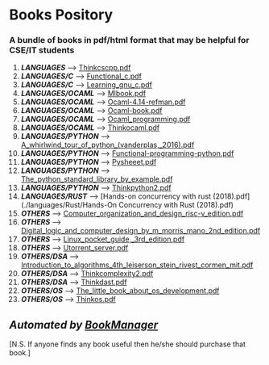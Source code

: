 # Books Pository

### A bundle of books in pdf/html format that may be helpful for CSE/IT students
 1. ***LANGUAGES*** --> [Thinkcscpp.pdf](./languages/thinkCScpp.pdf)
1. ***LANGUAGES/C*** --> [Functional_c.pdf](./languages/C/Functional_C.pdf)
1. ***LANGUAGES/C*** --> [Learning_gnu_c.pdf](./languages/C/learning_gnu_c.pdf)
1. ***LANGUAGES/OCAML*** --> [Mlbook.pdf](./languages/OCaml/mlbook.pdf)
1. ***LANGUAGES/OCAML*** --> [Ocaml-4.14-refman.pdf](./languages/OCaml/ocaml-4.14-refman.pdf)
1. ***LANGUAGES/OCAML*** --> [Ocaml-book.pdf](./languages/OCaml/OCaml-book.pdf)
1. ***LANGUAGES/OCAML*** --> [Ocaml_programming.pdf](./languages/OCaml/ocaml_programming.pdf)
1. ***LANGUAGES/OCAML*** --> [Thinkocaml.pdf](./languages/OCaml/thinkocaml.pdf)
1. ***LANGUAGES/PYTHON*** --> [A_whirlwind_tour_of_python_(vanderplas,_2016).pdf](./languages/python/A_Whirlwind_Tour_of_Python_(VanderPlas,_2016).pdf)
1. ***LANGUAGES/PYTHON*** --> [Functional-programming-python.pdf](./languages/python/functional-programming-python.pdf)
1. ***LANGUAGES/PYTHON*** --> [Pysheeet.pdf](./languages/python/pysheeet.pdf)
1. ***LANGUAGES/PYTHON*** --> [The_python_standard_library_by_example.pdf](./languages/python/The_Python_Standard_Library_by_Example.pdf)
1. ***LANGUAGES/PYTHON*** --> [Thinkpython2.pdf](./languages/python/thinkpython2.pdf)
1. ***LANGUAGES/RUST*** --> [Hands-on concurrency with rust (2018).pdf](./languages/Rust/Hands-On Concurrency with Rust (2018).pdf)
1. ***OTHERS*** --> [Computer_organization_and_design_risc-v_edition.pdf](./others/Computer_Organization_and_Design_RISC-V_edition.pdf)
1. ***OTHERS*** --> [Digital_logic_and_computer_design_by_m_morris_mano_2nd_edition.pdf](./others/Digital_Logic_And_Computer_Design_By_M_Morris_Mano_2nd_Edition.pdf)
1. ***OTHERS*** --> [Linux_pocket_guide,_3rd_edition.pdf](./others/Linux_Pocket_Guide,_3rd_Edition.pdf)
1. ***OTHERS*** --> [Utorrent_server.pdf](./others/uTorrent_Server.pdf)
1. ***OTHERS/DSA*** --> [Introduction_to_algorithms_4th_leiserson_stein_rivest_cormen_mit.pdf](./others/DSA/Introduction_to_Algorithms_4th_Leiserson_Stein_Rivest_Cormen_MIT.pdf)
1. ***OTHERS/DSA*** --> [Thinkcomplexity2.pdf](./others/DSA/thinkcomplexity2.pdf)
1. ***OTHERS/DSA*** --> [Thinkdast.pdf](./others/DSA/thinkdast.pdf)
1. ***OTHERS/OS*** --> [The_little_book_about_os_development.pdf](./others/OS/The_little_book_about_OS_development.pdf)
1. ***OTHERS/OS*** --> [Thinkos.pdf](./others/OS/thinkos.pdf)

 ## ***Automated by [BookManager](./book_manager.py)***
[N.S. If anyone finds any book useful then he/she should purchase that book.]